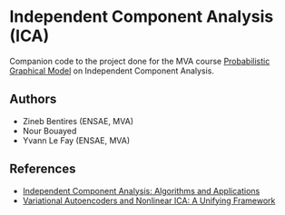 # Independent Component Analysis (ICA) 
Companion code to the project done for the MVA course [Probabilistic Graphical Model](https://lmbp.uca.fr/~latouche/mva/IntroductiontoProbabilisticGraphicalModelsMVA.html) on Independent Component Analysis.

## Authors
* Zineb Bentires (ENSAE, MVA)
* Nour Bouayed
* Yvann Le Fay (ENSAE, MVA)

## References
* [Independent Component Analysis: Algorithms and Applications](https://www.sciencedirect.com/science/article/pii/S0893608000000265)
* [Variational Autoencoders and Nonlinear ICA:
A Unifying Framework](https://proceedings.mlr.press/v108/khemakhem20a.html)

